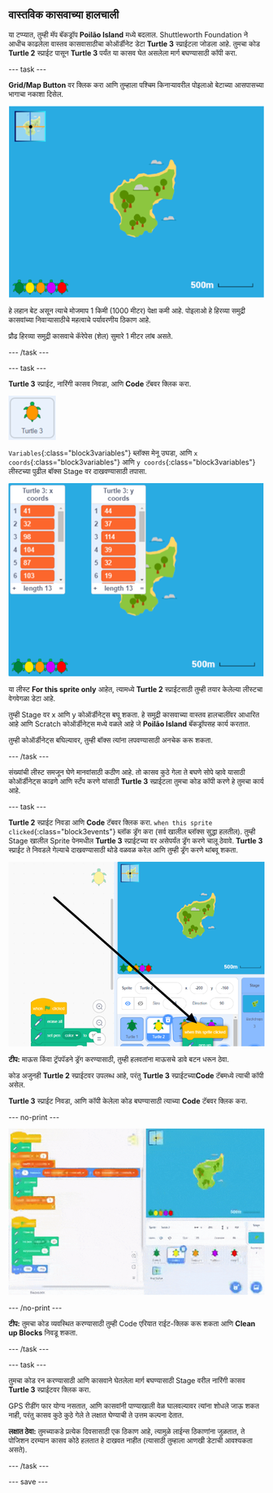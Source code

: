 ## वास्तविक कासवाच्या हालचाली

या टप्प्यात, तुम्ही मॅप बॅकड्रॉप **Poilão Island** मध्ये बदलाल. Shuttleworth Foundation ने आधीच काढलेला वास्तव कासवासाठीचा कोऑर्डीनेट डेटा **Turtle 3** स्प्राईटला जोडला आहे. तुमचा कोड **Turtle 2** स्प्राईट पासून **Turtle 3** पर्यंत या कासव घेत असलेला मार्ग बघण्यासाठी कॉपी करा.

--- task ---

**Grid/Map Button** वर क्लिक करा आणि तुम्हाला पश्चिम किनाऱ्यावरील पोइलाओ बेटाच्या आसपासच्या भागाचा नकाशा दिसेल.

![हायलाइट केलेल्या बटनासह नकाशा दाखवणारा Stage](images/map-backdrop.png)

हे लहान बेट असून त्याचे मोजमाप 1 किमी (1000 मीटर) पेक्षा कमी आहे. पोइलाओ हे हिरव्या समुद्री कासवांच्या निवाऱ्यासाठीचे महत्वाचे पर्यावरणीय ठिकाण आहे.

प्रौढ हिरव्या समुद्री कासवाचे कॅरेपेस (शेल) सुमारे 1 मीटर लांब असते.

--- /task ---

--- task ---

**Turtle 3** स्प्राईट, नारिंगी कासव  निवडा, आणि **Code** टॅबवर क्लिक करा.

![Turtle 3 स्प्राईटची इमेज](images/turtle-3-sprite.png)

`Variables`{:class="block3variables"} ब्लॉक्स मेनू उघडा, आणि `x coords`{:class="block3variables"} आणि `y coords`{:class="block3variables"} लीस्टच्या पुढील बॉक्स Stage वर दाखवण्यासाठी तपासा.

![stage वरील Turtle 3 लीस्टचा स्क्रीनशॉट](images/turtle-3-lists-on-stage.png)

या लीस्ट **For this sprite only** आहेत, त्यामध्ये **Turtle 2** स्प्राईटसाठी तुम्ही तयार केलेल्या लीस्टचा वेगवेगळा डेटा आहे.

तुम्ही Stage वर x आणि y कोऑर्डीनेट्स बघू शकता. हे समुद्री कासवाच्या वास्तव हालचालींवर आधारित आहे आणि Scratch कोऑर्डीनेट्स मध्ये वळले आहे जे **Poilão Island** बॅकड्रॉपसह कार्य करतात.

तुम्ही कोऑर्डीनेट्स बघिल्यावर, तुम्ही बॉक्स त्यांना लपवण्यासाठी अनचेक करू शकता.

--- /task ---

संख्यांची लीस्ट समजून घेणे मानवांसाठी कठीण आहे. तो कासव कुठे गेला ते बघणे सोपे व्हावे यासाठी कोऑर्डीनेट्स काढणे आणि स्टँप करणे यांसाठी **Turtle 3** स्प्राईटला तुमचा कोड कॉपी करणे हे तुमचा कार्य आहे.

--- task ---

**Turtle 2** स्प्राईट निवडा आणि **Code** टॅबवर क्लिक करा. `when this sprite clicked`{:class="block3events"} ब्लॉक ड्रॅग करा (सर्व खालील ब्लॉक्स सुद्धा हलतील). तुम्ही Stage खालील Sprite पेनमधील **Turtle 3** स्प्राईटच्या वर असेपर्यंत ड्रॅग करणे चालू ठेवावे. **Turtle 3** स्प्राईट ते निवडले गेल्याचे दाखवण्यासाठी थोडे वळवळ करेल आणि तुम्ही ड्रॅग करणे थांबवू शकता.

![Turtle 2 स्प्राईट मधून Turtle 3 मध्ये कोड ड्रॅग करा](images/turtle-3-drag-code.png)

**टीप:** माऊस किंवा ट्रॅपपॅडने ड्रॅग करण्यासाठी, तुम्ही हलवतांना माऊसचे डावे बटन धरून ठेवा.

कोड अजुनही **Turtle 2** स्प्राईटवर उपलब्ध आहे, परंतु **Turtle 3** स्प्राईटच्या**Code** टॅबमध्ये त्याची कॉपी असेल.

**Turtle 3** स्प्राईट निवडा, आणि कॉपी केलेला कोड बघण्यासाठी त्याच्या **Code** टॅबवर क्लिक करा.

--- no-print ---

![Turtle 2 ते Turtle 3 पर्यंत कोड ड्रॅग करण्याचे ऍनिमेशन](images/drag-code-to-turtle-3.gif)

--- /no-print ---

**टीप:** तुमचा कोड व्यवस्थित करण्यासाठी तुम्ही Code एरियात राईट-क्लिक करू शकता आणि **Clean up Blocks** निवडू शकता.

--- /task ---

--- task ---

तुमचा कोड रन करण्यासाठी आणि कासवाने घेतलेला मार्ग बघण्यासाठी Stage वरील नारिंगी कासव **Turtle 3** स्प्राईटवर क्लिक करा.

GPS रीडींग फार योग्य नसतात, आणि कासवांनी पाण्याखाली वेळ घालवल्यावर त्यांना शोधले जाऊ शकत नाही, परंतु कासव कुठे कुठे गेले ते लक्षात घेण्याची ते उत्तम कल्पना देतात.

**लक्षात ठेवा:** तुमच्याकडे प्रत्येक दिवसासाठी एक ठिकाण आहे, त्यामुळे लाईन्स ठिकाणांना जुळतात, ते पोजिशन दरम्यान कासव कोठे हलतात हे दाखवत नाहीत (त्यासाठी तुम्हाला आणखी डेटाची आवश्यकता असते).

--- /task ---

--- save ---

